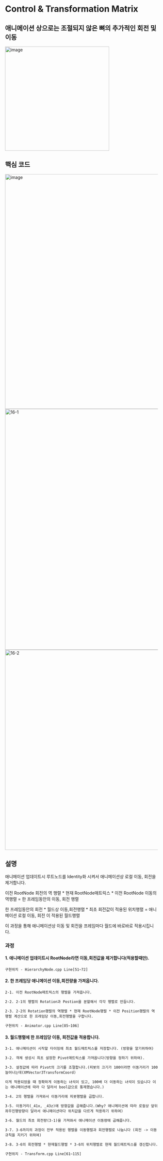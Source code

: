# Control & Transformation Matrix

## 애니메이션 상으로는 조절되지 않은 뼈의 추가적인 회전 및 이동

<img width="343" alt="image" src="https://github.com/KimDaeMins/Portfolio/assets/68540137/ccaeeecc-2989-46ee-af26-0a4d6210b7bd">


## 핵심 코드

<img width="773" alt="image" src="https://github.com/KimDaeMins/Portfolio/assets/68540137/ba0105be-5355-4934-8eeb-2de93b25c9f9">

<img width="793" alt="16-1" src="https://github.com/KimDaeMins/Portfolio/assets/68540137/cbcfb1ee-2a72-4293-b781-6443c04a364e">

<img width="659" alt="16-2" src="https://github.com/KimDaeMins/Portfolio/assets/68540137/a2703290-b43e-4f9d-b15f-2f3890b67e3d">

## 설명

애니메이션 업데이트시 루트노드를 Identity화 시켜서 애니메이션상 로컬 이동, 회전을 제거합니다.

이전 RootNode 회전의 역 행렬 * 현재 RootNode매트릭스 * 이전 RootNode 이동의 역행렬 = 한 프레임동안의 이동, 회전 행렬

한 프레임동안의 회전 * 월드상 이동,회전행렬 * 최초 회전값이 적용된 위치행렬 = 애니메이션 로컬 이동, 회전 이 적용된 월드행렬

이 과정을 통해 애니메이션상 이동 및 회전을 프레임마다 월드에 바로바로 적용시킵니다.

### 과정

#### 1. 애니메이션 업데이트시 RootNode라면 이동,회전값을 제거합니다(적용할때만).

    구현위치 - HierarchyNode.cpp Line[51~72]

#### 2. 한 프레임당 애니메이션 이동,회전량을 가져옵니다.

    2-1. 이전 RootNode매트릭스의 행렬을 가져옵니다.

    2-2. 2-1의 행렬의 Rotation과 Postion을 분할해서 각각 행렬로 만듭니다.

    2-3. 2-2의 Rotation행렬의 역행렬 * 현재 RootNode행렬 * 이전 Position행렬의 역행렬 계산으로 한 프레임당 이동,회전행렬을 구합니다.

    구현위치 - Animator.cpp Line[85~106]

#### 3. 월드행렬에 한 프레임당 이동, 회전값을 적용합니다.

    3-1. 애니메이션이 시작할 타이밍에 최초 월드매트릭스를 저장합니다. (방향을 알기위하여)

    3-2. 객체 생성시 최초 설정한 Pivot매트릭스를 가져옵니다(방향을 정하기 위하여).

    3-3. 설정값에 따라 Pivot의 크기를 조절합니다.(피봇의 크기가 100이라면 이동거리가 100 늘어나는데(XMVector3TransformCoord)

    이게 적용되었을 때 정확하게 이동하는 녀석이 있고, 100배 더 이동하는 녀석이 있습니다 이는 애니메이션에 따라 다 달라서 bool값으로 통제했습니다.)

    3-4. 2의 행렬을 가져와서 이동거리에 피봇행렬을 곱합니다.

    3-5. 이동거리(_41x, _43z)에 방향값을 곱해줍니다.(Why? 애니메이션에 따라 로컬상 앞뒤좌우진행방향이 달라서 애니메이션마다 위치값을 다르게 적용하기 위하여)

    3-6. 월드의 최초 회전량(3-1)을 가져와서 애니메이션 이동량에 곱해줍니다.

    3-7. 3-6까지의 과정이 전부 적용된 행렬을 이동행렬과 회전행렬로 나눕니다 (회전 -> 이동 규칙을 지키기 위하여)

    3-8. 3-6의 회전행렬 * 현재월드행렬 * 3-6의 위치행렬로 현재 월드매트릭스를 갱신합니다. 

    구현위치 - Transform.cpp Line[61~115]
  

